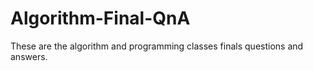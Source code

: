 # Algorithm-Final-QnA
These are the algorithm and programming classes finals questions and answers.
